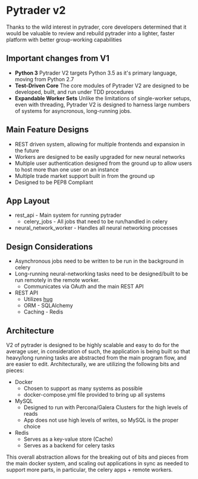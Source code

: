 # Pytrader v2

Thanks to the wild interest in pytrader, core developers determined that it would be valuable to review and rebuild pytrader into a lighter, faster platform with better group-working capabilities

## Important changes from V1
* **Python 3**  Pytrader V2 targets Python 3.5 as it's primary language, moving from Python 2.7
* **Test-Driven Core** The core modules of Pytrader V2 are designed to be developed, built, and run under TDD procedures
* **Expandable Worker Sets** Unlike the limitations of single-worker setups, even with threading, Pytrader V2 is designed to harness large numbers of systems for asyncronous, long-running jobs.

## Main Feature Designs
* REST driven system, allowing for multiple frontends and expansion in the future
* Workers are designed to be easily upgraded for new neural networks
* Multiple user authentication designed from the ground up to allow users to host more than one user on an instance
* Multiple trade market support built in from the ground up
* Designed to be PEP8 Compliant

## App Layout
* rest_api - Main system for running pytrader
    * celery_jobs - All jobs that need to be run/handled in celery
* neural_network_worker - Handles all neural networking processes

## Design Considerations
* Asynchronous jobs need to be written to be run in the background in celery
* Long-running neural-networking tasks need to be designed/built to be run remotely in the remote worker.
    * Communicates via OAuth and the main REST API
* REST API
    * Utilizes [hug](https://github.com/timothycrosley/hug)
    * ORM - SQLAlchemy
    * Caching - Redis

## Architecture
V2 of pytrader is designed to be highly scalable and easy to do for the average user, in consideration of such, the application is being built so that heavy/long running tasks are abstracted from the main program flow, and are easier to edit.  Architecturally, we are utilizing the following bits and pieces:
* Docker
    * Chosen to support as many systems as possible
    * docker-compose.yml file provided to bring up all systems
* MySQL
    * Designed to run with Percona/Galera Clusters for the high levels of reads
    * App does not use high levels of writes, so MySQL is the proper choice
* Redis
    * Serves as a key-value store (Cache)
    * Serves as a backend for celery tasks

This overall abstraction allows for the breaking out of bits and pieces from the main docker system, and scaling out applications in sync as needed to support more parts, in particular, the celery apps + remote workers.